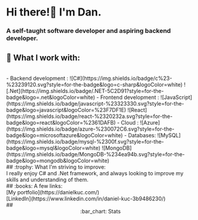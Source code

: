 # Hi there!:wave: I'm Dan.
### A self-taught software developer and aspiring backend developer.

## :construction: What I work with:
<br>
- Backend development : ![C#](https://img.shields.io/badge/c%23-%23239120.svg?style=for-the-badge&logo=c-sharp&logoColor=white)  ![.Net](https://img.shields.io/badge/.NET-5C2D91?style=for-the-badge&logo=.net&logoColor=white)
- Frontend development : ![JavaScript](https://img.shields.io/badge/javascript-%23323330.svg?style=for-the-badge&logo=javascript&logoColor=%23F7DF1E)  ![React](https://img.shields.io/badge/react-%2320232a.svg?style=for-the-badge&logo=react&logoColor=%2361DAFB)
- Cloud : ![Azure](https://img.shields.io/badge/azure-%230072C6.svg?style=for-the-badge&logo=microsoftazure&logoColor=white)
- Databases: ![MySQL](https://img.shields.io/badge/mysql-%2300f.svg?style=for-the-badge&logo=mysql&logoColor=white)  ![MongoDB](https://img.shields.io/badge/MongoDB-%234ea94b.svg?style=for-the-badge&logo=mongodb&logoColor=white)
<br>
## :trophy: What I'm striving to improve:
<br>
I really enjoy C# and .Net framework, and always looking to improve my skills and understanding of them.
<br>
## :books: A few links:
<br>
[My portfolio](https://danielkuc.com/)
<br>
[LinkedIn](https://www.linkedin.com/in/daniel-kuc-3b9486230/)
<br>
## <div align="center" >:bar_chart: Stats</div>
<br>

<!---
danielkuc/danielkuc is a ✨ special ✨ repository because its `README.md` (this file) appears on your GitHub profile.
You can click the Preview link to take a look at your changes.
--->
